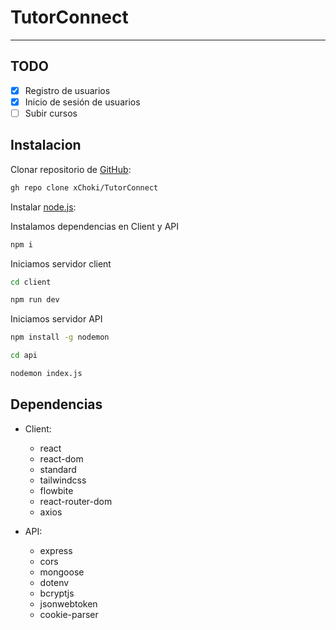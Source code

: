 # TutorConnect

<hr>

## TODO
- [x] Registro de usuarios
- [x] Inicio de sesión de usuarios
- [ ] Subir cursos

## Instalacion

Clonar repositorio de [GitHub](https://github.com/xChoki/TutorConnect):

```sh
gh repo clone xChoki/TutorConnect
```
Instalar [node.js](https://nodejs.org/dist/v18.17.1/node-v18.17.1-x64.msi):

Instalamos dependencias en Client y API

```sh
npm i
```
Iniciamos servidor client

```sh
cd client
```
```sh
npm run dev
```

Iniciamos servidor API
```sh
npm install -g nodemon
```
```sh
cd api
```
```sh
nodemon index.js
```
## Dependencias

- Client:
  - react
  - react-dom
  - standard
  - tailwindcss
  - flowbite
  - react-router-dom
  - axios

- API:
  - express
  - cors
  - mongoose
  - dotenv
  - bcryptjs
  - jsonwebtoken
  - cookie-parser
